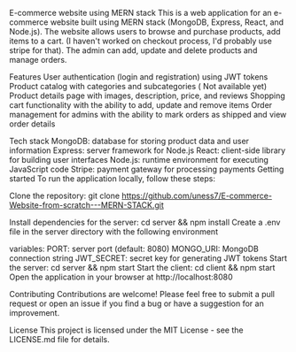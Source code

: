 E-commerce website using MERN stack
This is a web application for an e-commerce website built using MERN stack (MongoDB, Express, React, and Node.js). The website allows users to browse and purchase products, add items to a cart. (I haven't worked on checkout process, I'd probably use stripe for that). The admin can add, update and delete products and manage orders.

Features
User authentication (login and registration) using JWT tokens
Product catalog with categories and subcategories ( Not available yet)
Product details page with images, description, price, and reviews
Shopping cart functionality with the ability to add, update and remove items
Order management for admins with the ability to mark orders as shipped and view order details


Tech stack
MongoDB: database for storing product data and user information
Express: server framework for Node.js
React: client-side library for building user interfaces
Node.js: runtime environment for executing JavaScript code
Stripe: payment gateway for processing payments
Getting started
To run the application locally, follow these steps:

Clone the repository: git clone https://github.com/uness7/E-commerce-Website-from-scratch---MERN-STACK.git

Install dependencies for the server: cd server && npm install
Create a .env file in the server directory with the following environment 

variables:
PORT: server port (default: 8080)
MONGO_URI: MongoDB connection string
JWT_SECRET: secret key for generating JWT tokens
Start the server: cd server && npm start
Start the client: cd client && npm start
Open the application in your browser at http://localhost:8080

Contributing
Contributions are welcome! Please feel free to submit a pull request or open an issue if you find a bug or have a suggestion for an improvement.

License
This project is licensed under the MIT License - see the LICENSE.md file for details.